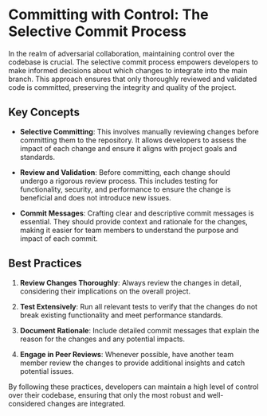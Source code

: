 # Committing with Control: The Selective Commit Process

In the realm of adversarial collaboration, maintaining control over the codebase is crucial. The selective commit process empowers developers to make informed decisions about which changes to integrate into the main branch. This approach ensures that only thoroughly reviewed and validated code is committed, preserving the integrity and quality of the project.

## Key Concepts

- **Selective Committing**: This involves manually reviewing changes before committing them to the repository. It allows developers to assess the impact of each change and ensure it aligns with project goals and standards.

- **Review and Validation**: Before committing, each change should undergo a rigorous review process. This includes testing for functionality, security, and performance to ensure the change is beneficial and does not introduce new issues.

- **Commit Messages**: Crafting clear and descriptive commit messages is essential. They should provide context and rationale for the changes, making it easier for team members to understand the purpose and impact of each commit.

## Best Practices

1. **Review Changes Thoroughly**: Always review the changes in detail, considering their implications on the overall project.

2. **Test Extensively**: Run all relevant tests to verify that the changes do not break existing functionality and meet performance standards.

3. **Document Rationale**: Include detailed commit messages that explain the reason for the changes and any potential impacts.

4. **Engage in Peer Reviews**: Whenever possible, have another team member review the changes to provide additional insights and catch potential issues.

By following these practices, developers can maintain a high level of control over their codebase, ensuring that only the most robust and well-considered changes are integrated.
